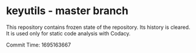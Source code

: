 # keyutils - master branch

This repository contains frozen state of the repository.
Its history is cleared. It is used only for static code
analysis with Codacy.

Commit Time: 1695163667